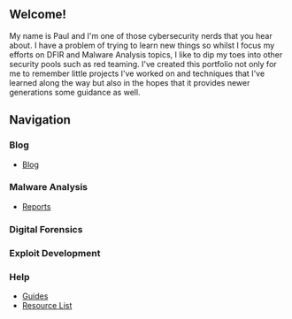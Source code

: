 ## Welcome!

My name is Paul and I'm one of those cybersecurity nerds that you hear about. I have a problem of trying to learn new things so whilst I focus my efforts on DFIR and Malware Analysis topics, I like to dip my toes into other security pools such as red teaming. I've created this portfolio not only for me to remember little projects I've worked on and techniques that I've learned along the way but also in the hopes that it provides newer generations some guidance as well.

## Navigation
### Blog
- [Blog](Blog/posts.md)

### Malware Analysis
- [Reports](https://github.com/Krkn-Sec/Malware-Analysis-Reports)

### Digital Forensics


### Exploit Development


### Help
- [Guides](Guides/guides.md)
- [Resource List](Resources/resIndex.md)
